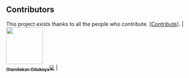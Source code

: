 ## Contributors

This project exists thanks to all the people who contribute. [[Contribute](CONTRIBUTING.md)].
| [<img src="https://github.com/olamilekan000.png" width="100px;"><br><sub><b>Olamilekan Odukoya</b></sub>](https://github.com/olamilekan000)[💻](https://github.com/olamilekan000/myBot/commits?author=olamilekan000 "Code") |